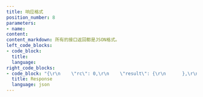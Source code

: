 ```yaml
---
title: 响应格式
position_number: 8
parameters:
- name:
content:
content_markdown: 所有的接口返回都是JSON格式。
left_code_blocks:
- code_block:
  title:
  language:
right_code_blocks:
- code_block: "{\r\n    \"rc\": 0,\r\n    \"result\": {\r\n      },\r\n    \"mc\": \"SUCCESS\"\r\n    \"ma\": []\r\n}"
  title: Response
  language: json
---
```

